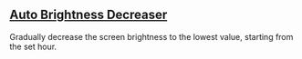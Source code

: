 ## [Auto Brightness Decreaser](https://github.com/hjk789/Creations/tree/master/AutoHotkey/Auto-Brightness-Decreaser)

Gradually decrease the screen brightness to the lowest value, starting from the set hour.
